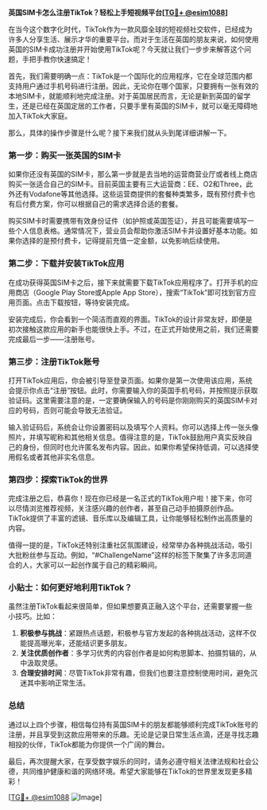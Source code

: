 **英国SIM卡怎么注册TikTok？轻松上手短视频平台[[TG💪+ @esim1088](https://t.me/s/esim1088)]**

在当今这个数字化时代，TikTok作为一款风靡全球的短视频社交软件，已经成为许多人分享生活、展示才华的重要平台。而对于生活在英国的朋友来说，如何使用英国的SIM卡成功注册并开始使用TikTok呢？今天就让我们一步步来解答这个问题，手把手教你快速搞定！

首先，我们需要明确一点：TikTok是一个国际化的应用程序，它在全球范围内都支持用户通过手机号码进行注册。因此，无论你在哪个国家，只要拥有一张有效的本地SIM卡，就能顺利地完成注册。对于英国居民而言，无论是新到英国的留学生，还是已经在英国定居的工作者，只要手里有英国的SIM卡，就可以毫无障碍地加入TikTok大家庭。

那么，具体的操作步骤是什么呢？接下来我们就从头到尾详细讲解一下。

### 第一步：购买一张英国的SIM卡

如果你还没有英国的SIM卡，那么第一步就是去当地的运营商营业厅或者线上商店购买一张适合自己的SIM卡。目前英国主要有三大运营商：EE、O2和Three，此外还有Vodafone等其他选择。这些运营商提供的套餐种类繁多，既有预付费卡也有后付费方案，你可以根据自己的需求选择合适的套餐。

购买SIM卡时需要携带有效身份证件（如护照或英国签证），并且可能需要填写一些个人信息表格。通常情况下，营业员会帮助你激活SIM卡并设置好基本功能。如果你选择的是预付费卡，记得提前充值一定金额，以免影响后续使用。

### 第二步：下载并安装TikTok应用

在成功获得英国SIM卡之后，接下来就需要下载TikTok应用程序了。打开手机的应用商店（Google Play Store或Apple App Store），搜索“TikTok”即可找到官方应用页面。点击下载按钮，等待安装完成。

安装完成后，你会看到一个简洁而直观的界面。TikTok的设计非常友好，即便是初次接触这款应用的新手也能很快上手。不过，在正式开始使用之前，我们还需要完成最后一步——注册账号。

### 第三步：注册TikTok账号

打开TikTok应用后，你会被引导至登录页面。如果你是第一次使用该应用，系统会提示你点击“注册”按钮。此时，你需要输入你的英国手机号码，并按照提示获取验证码。这里需要注意的是，一定要确保输入的号码是你刚刚购买的英国SIM卡对应的号码，否则可能会导致无法验证。

输入验证码后，系统会让你设置密码以及填写个人资料。你可以选择上传一张头像照片，并填写昵称和其他相关信息。值得注意的是，TikTok鼓励用户真实反映自己的身份，但同时也允许匿名发布内容。因此，如果你希望保持低调，可以选择使用假名或者其他非实名信息。

### 第四步：探索TikTok的世界

完成注册之后，恭喜你！现在你已经是一名正式的TikTok用户啦！接下来，你可以尽情浏览推荐视频，关注感兴趣的创作者，甚至自己动手拍摄原创作品。TikTok提供了丰富的滤镜、音乐库以及编辑工具，让你能够轻松制作出高质量的内容。

值得一提的是，TikTok还特别注重社区氛围建设，经常举办各种挑战活动，吸引大批粉丝参与互动。例如，“#ChallengeName”这样的标签下聚集了许多志同道合的人，大家可以一起创作属于自己的精彩瞬间。

### 小贴士：如何更好地利用TikTok？

虽然注册TikTok看起来很简单，但如果想要真正融入这个平台，还需要掌握一些小技巧。比如：

1. **积极参与挑战**：紧跟热点话题，积极参与官方发起的各种挑战活动，这样不仅能提高曝光率，还能结识更多朋友。
2. **关注优质创作者**：多学习优秀的内容创作者是如何构思脚本、拍摄剪辑的，从中汲取灵感。
3. **合理安排时间**：尽管TikTok非常有趣，但我们也要注意控制使用时间，避免沉迷其中影响正常生活。

### 总结

通过以上四个步骤，相信每位持有英国SIM卡的朋友都能够顺利完成TikTok账号的注册，并且享受到这款应用带来的乐趣。无论是记录日常生活点滴，还是寻找志趣相投的伙伴，TikTok都能为你提供一个广阔的舞台。

最后，再次提醒大家，在享受数字娱乐的同时，请务必遵守相关法律法规和社会公德，共同维护健康和谐的网络环境。希望大家能够在TikTok的世界里发现更多精彩！

[[TG💪+ @esim1088](https://t.me/s/esim1088) ![Image](https://i.postimg.cc/4NQfJmqS/Snipaste-2025-05-13-00-14-12.png)]